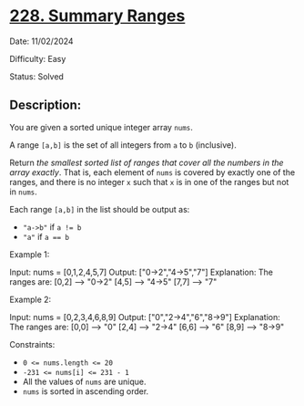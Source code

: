 # [228\. Summary Ranges](https://leetcode.com/problems/summary-ranges/)

Date: 11/02/2024

Difficulty: Easy

Status: Solved

## Description:

You are given a sorted unique integer array `nums`.

A range `[a,b]` is the set of all integers from `a` to `b` (inclusive).

Return *the smallest sorted list of ranges that cover all the numbers in the array exactly*. That is, each element of `nums` is covered by exactly one of the ranges, and there is no integer `x` such that `x` is in one of the ranges but not in `nums`.

Each range `[a,b]` in the list should be output as:

-   `"a->b"` if `a != b`
-   `"a"` if `a == b`

Example 1:

Input: nums = [0,1,2,4,5,7]
Output: ["0->2","4->5","7"]
Explanation: The ranges are:
[0,2] --> "0->2"
[4,5] --> "4->5"
[7,7] --> "7"

Example 2:

Input: nums = [0,2,3,4,6,8,9]
Output: ["0","2->4","6","8->9"]
Explanation: The ranges are:
[0,0] --> "0"
[2,4] --> "2->4"
[6,6] --> "6"
[8,9] --> "8->9"

Constraints:

-   `0 <= nums.length <= 20`
-   `-231 <= nums[i] <= 231 - 1`
-   All the values of `nums` are unique.
-   `nums` is sorted in ascending order.